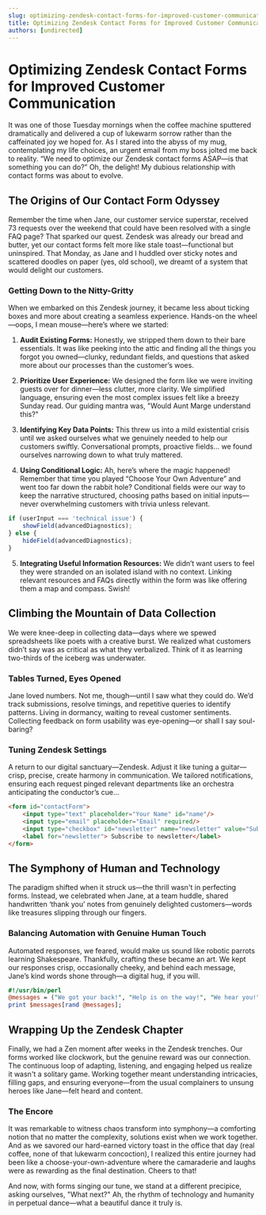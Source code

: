 ```yaml
---
slug: optimizing-zendesk-contact-forms-for-improved-customer-communication
title: Optimizing Zendesk Contact Forms for Improved Customer Communication
authors: [undirected]
---
```



# Optimizing Zendesk Contact Forms for Improved Customer Communication

It was one of those Tuesday mornings when the coffee machine sputtered dramatically and delivered a cup of lukewarm sorrow rather than the caffeinated joy we hoped for. As I stared into the abyss of my mug, contemplating my life choices, an urgent email from my boss jolted me back to reality. “We need to optimize our Zendesk contact forms ASAP—is that something you can do?” Oh, the delight! My dubious relationship with contact forms was about to evolve.

## The Origins of Our Contact Form Odyssey

Remember the time when Jane, our customer service superstar, received 73 requests over the weekend that could have been resolved with a single FAQ page? That sparked our quest. Zendesk was already our bread and butter, yet our contact forms felt more like stale toast—functional but uninspired. That Monday, as Jane and I huddled over sticky notes and scattered doodles on paper (yes, old school), we dreamt of a system that would delight our customers.

### Getting Down to the Nitty-Gritty

When we embarked on this Zendesk journey, it became less about ticking boxes and more about creating a seamless experience. Hands-on the wheel—oops, I mean mouse—here’s where we started: 

1. **Audit Existing Forms:** Honestly, we stripped them down to their bare essentials. It was like peeking into the attic and finding all the things you forgot you owned—clunky, redundant fields, and questions that asked more about our processes than the customer’s woes.
   
2. **Prioritize User Experience:** We designed the form like we were inviting guests over for dinner—less clutter, more clarity. We simplified language, ensuring even the most complex issues felt like a breezy Sunday read. Our guiding mantra was, "Would Aunt Marge understand this?"

3. **Identifying Key Data Points:** This threw us into a mild existential crisis until we asked ourselves what we genuinely needed to help our customers swiftly. Conversational prompts, proactive fields... we found ourselves narrowing down to what truly mattered.

4. **Using Conditional Logic:** Ah, here’s where the magic happened! Remember that time you played “Choose Your Own Adventure” and went too far down the rabbit hole? Conditional fields were our way to keep the narrative structured, choosing paths based on initial inputs—never overwhelming customers with trivia unless relevant.

```javascript
if (userInput === 'technical issue') {
    showField(advancedDiagnostics);
} else {
    hideField(advancedDiagnostics);
}
```

5. **Integrating Useful Information Resources:** We didn’t want users to feel they were stranded on an isolated island with no context. Linking relevant resources and FAQs directly within the form was like offering them a map and compass. Swish!

## Climbing the Mountain of Data Collection

We were knee-deep in collecting data—days where we spewed spreadsheets like poets with a creative burst. We realized what customers didn’t say was as critical as what they verbalized. Think of it as learning two-thirds of the iceberg was underwater.

### Tables Turned, Eyes Opened

Jane loved numbers. Not me, though—until I saw what they could do. We’d track submissions, resolve timings, and repetitive queries to identify patterns. Living in dormancy, waiting to reveal customer sentiments. Collecting feedback on form usability was eye-opening—or shall I say soul-baring?

### Tuning Zendesk Settings

A return to our digital sanctuary—Zendesk. Adjust it like tuning a guitar—crisp, precise, create harmony in communication. We tailored notifications, ensuring each request pinged relevant departments like an orchestra anticipating the conductor’s cue...

```html
<form id="contactForm">
    <input type="text" placeholder="Your Name" id="name"/>
    <input type="email" placeholder="Email" required/>
    <input type="checkbox" id="newsletter" name="newsletter" value="Subscribe">
    <label for="newsletter"> Subscribe to newsletter</label>
</form>
```

## The Symphony of Human and Technology

The paradigm shifted when it struck us—the thrill wasn't in perfecting forms. Instead, we celebrated when Jane, at a team huddle, shared handwritten ‘thank you’ notes from genuinely delighted customers—words like treasures slipping through our fingers.

### Balancing Automation with Genuine Human Touch

Automated responses, we feared, would make us sound like robotic parrots learning Shakespeare. Thankfully, crafting these became an art. We kept our responses crisp, occasionally cheeky, and behind each message, Jane’s kind words shone through—a digital hug, if you will.

```perl
#!/usr/bin/perl
@messages = ("We got your back!", "Help is on the way!", "We hear you!");
print $messages[rand @messages];
```

## Wrapping Up the Zendesk Chapter

Finally, we had a Zen moment after weeks in the Zendesk trenches. Our forms worked like clockwork, but the genuine reward was our connection. The continuous loop of adapting, listening, and engaging helped us realize it wasn't a solitary game. Working together meant understanding intricacies, filling gaps, and ensuring everyone—from the usual complainers to unsung heroes like Jane—felt heard and content.

### The Encore

It was remarkable to witness chaos transform into symphony—a comforting notion that no matter the complexity, solutions exist when we work together. And as we savored our hard-earned victory toast in the office that day (real coffee, none of that lukewarm concoction), I realized this entire journey had been like a choose-your-own-adventure where the camaraderie and laughs were as rewarding as the final destination. Cheers to that!

And now, with forms singing our tune, we stand at a different precipice, asking ourselves, "What next?" Ah, the rhythm of technology and humanity in perpetual dance—what a beautiful dance it truly is.